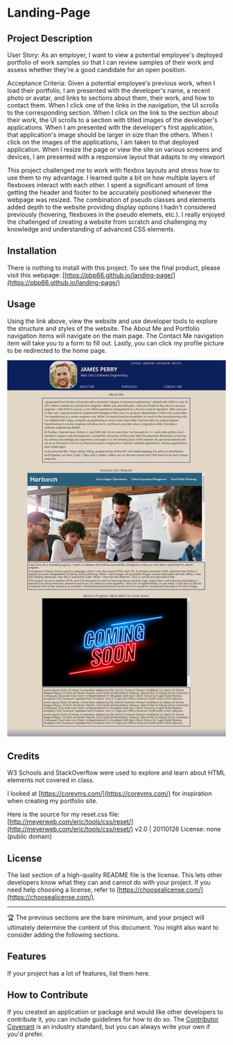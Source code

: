 # Landing-Page

## Project Description

User Story: As an employer, I want to view a potential employee's deployed portfolio of work samples so that I can review samples of their work and assess whether they're a good candidate for an open position.

Acceptance Criteria: Given a potential employee's previous work, when I load their portfolio, I am presented with the developer's name, a recent photo or avatar, and links to sections about them, their work, and how to contact them. When I click one of the links in the navigation, the UI scrolls to the corresponding section. When I click on the link to the section about their work, the UI scrolls to a section with titled images of the developer's applications. When I am presented with the developer's first application, that application's image should be larger in size than the others. When I click on the images of the applications, I am taken to that deployed application. When I resize the page or view the site on various screens and devices, I am presented with a responsive layout that adapts to my viewport

This project challenged me to work with flexbox layouts and stress how to use them to my advantage. I learned quite a bit on how multiple layers of flexboxes interact with each other. I spent a significant amount of time getting the header and footer to be accurately positioned whenever the webpage was resized. The combination of pseudo classes and elements added depth to the website providing display options I hadn't considered previously (hovering, flexboxes in the pseudo elemets, etc.). I really enjoyed the challenged of creating a website from scratch and challenging my knowledge and understanding of advanced CSS elements. 

## Installation

There is nothing to install with this project. To see the final product, please visit this webpage: [https://pbp66.github.io/landing-page/](https://pbp66.github.io/landing-page/)

## Usage
Using the link above, view the website and use developer tools to explore the structure and styles of the website. The About Me and Portfolio navigation items will navigate on the main page. The Contact Me navigation item will take you to a form to fill out. Lastly, you can click my profile picture to be redirected to the home page.

![Screenshot of James Perry's Portfolio Site](./assets/images/landing-page-screenshot.png)

## Credits

W3 Schools and StackOverflow were used to explore and learn about HTML elements not covered in class.

I looked at [https://coreyms.com/](https://coreyms.com/) for inspiration when creating my portfolio site.

Here is the source for my reset.css file: [http://meyerweb.com/eric/tools/css/reset/](http://meyerweb.com/eric/tools/css/reset/) v2.0 | 20110126 License: none (public domain)

## License

The last section of a high-quality README file is the license. This lets other developers know what they can and cannot do with your project. If you need help choosing a license, refer to [https://choosealicense.com/](https://choosealicense.com/).

---

🏆 The previous sections are the bare minimum, and your project will ultimately determine the content of this document. You might also want to consider adding the following sections.

## Features

If your project has a lot of features, list them here.

## How to Contribute

If you created an application or package and would like other developers to contribute it, you can include guidelines for how to do so. The [Contributor Covenant](https://www.contributor-covenant.org/) is an industry standard, but you can always write your own if you'd prefer.